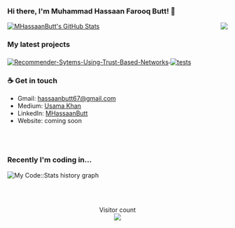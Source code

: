 ### Hi there, I'm Muhammad Hassaan Farooq Butt! 👋

<img align="right" src="https://github.com/rajput2107/rajput2107/blob/master/Assets/Developer.gif"/>
<a href="https://github.com/MHassaanButt">
  <img src="https://github-readme-stats-sand-kappa.vercel.app/api?username=MHassaanButt&show_icons=true&count_private=true&include_all_commits=true" alt="MHassaanButt's GitHub Stats" />
</a>

### My latest projects

<a href="https://github.com/MHassaanButt/Recommender-Sytems-Using-Trust-Based-Networks">
  <img align="middle" src="https://github-readme-stats-sand-kappa.vercel.app/api/pin/?username=MHassaanButt&repo=Recommender-Sytems-Using-Trust-Based-Networks" alt="Recommender-Sytems-Using-Trust-Based-Networks" />
</a>

<a href="https://github.com/MHassaanButt/PythonBasicCodePractice">
  <img align="middle" src="https://github-readme-stats-sand-kappa.vercel.app/api/pin/?username=MHassaanButt&repo=PythonBasicCodePractice" alt="tests" />
</a>

### ☕ Get in touch
- Gmail: <a href = "#">hassaanbutt67@gmail.com</a>
- Medium: <a href = "https://medium.com/@usamakhangt4">Usama Khan</a>
- LinkedIn: <a href = "https://www.linkedin.com/in/mhassaanbutt//">MHassaanButt</a>
- Website: coming soon

<br>
<br>

### Recently I'm coding in...

![My Code::Stats history graph](https://codestats-readme.wegfan.cn/history-graph/usamakhangt4?history_days=30)

<br>
<br>

<p align="center">
  Visitor count<br>
  <img src="https://profile-counter.glitch.me/usamakhangt4/count.svg" />
</p>

